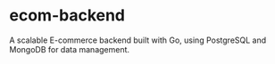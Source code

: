# ecom-backend
A scalable E-commerce backend built with Go, using PostgreSQL and MongoDB for data management.
